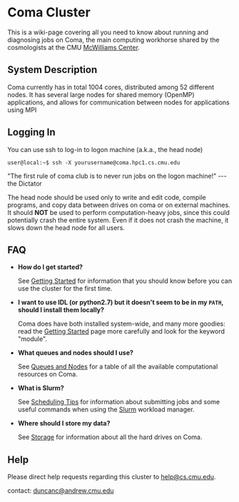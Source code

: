 # Coma Cluster

This is a wiki-page covering all you need to know about running and diagnosing jobs on Coma, the main computing workhorse shared by the cosmologists at the CMU [McWilliams Center](https://www.cmu.edu/cosmology/).


## System Description

Coma currently has in total 1004 cores, distributed among 52 different nodes. It has several large nodes for shared memory (OpenMP) applications, and allows for communication between nodes for applications using MPI


## Logging In

You can use ssh to log-in to logon machine (a.k.a., the head node)

```console
user@local:~$ ssh -X yourusername@coma.hpc1.cs.cmu.edu
```

"The first rule of coma club is to never run jobs on the logon machine!" --- the Dictator
 
The head node should be used only to write and edit code, compile programs, and copy data between drives on coma or on external machines. It should **NOT** be used to perform computation-heavy jobs, since this could potentially crash the entire system. Even if it does not crash the machine, it slows down the head node for all users. 
 

## FAQ
 
- **How do I get started?**
	
	See [Getting Started](./getting_started.md) for information that you should know before you can use the cluster for the first time.
 
- **I want to use IDL (or python2.7) but it doesn't seem to be in my `PATH`, should I install them locally?**

	Coma does have both installed system-wide, and many more goodies: read the [Getting Started](./getting_started.md) page more carefully and look for the keyword "module".
 
- **What queues and nodes should I use?**

	See [Queues and Nodes](./queues_and_nodes.md) for a table of all the available computational resources on Coma.
 
- **What is Slurm?**

	See [Scheduling Tips]() for information about submitting jobs and some useful commands when using the [Slurm](https://slurm.schedmd.com/documentation.html) workload manager.
 
- **Where should I store my data?**

	See [Storage](./storage.md) for information about all the hard drives on Coma. 


## Help

Please direct help requests regarding this cluster to [help@cs.cmu.edu](help@cs.cmu.edu).




contact: duncanc@andrew.cmu.edu